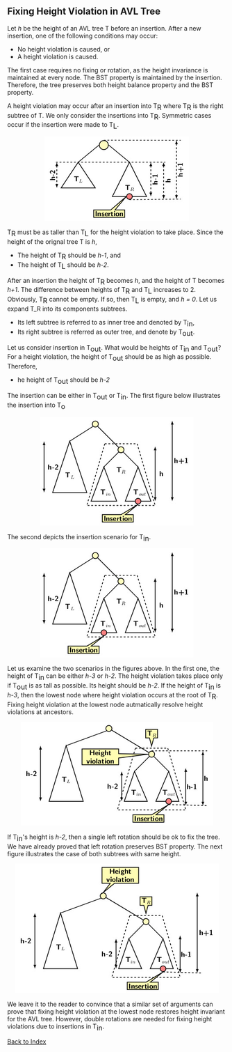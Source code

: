 
<html>
  
<head>
    <style>
        sub {
            vertical-align: sub;
            font-size: medium;
        }
    </style>
</head>
  
<body>
  <h2>Fixing Height Violation in AVL Tree</h2>

Let <i>h</i> be the height of an AVL tree T before an insertion. After a new insertion, one of the following conditions may occur:
<ul>
  <li>No height violation is caused, or</li>
  <li>A height violation is caused. </li>
</ul>
The first case requires no fixing or rotation, as the height invariance is maintained at every node. The BST property is maintained by the insertion.
Therefore, the tree preserves both height balance property and the BST property.  

  A height violation may occur after an insertion into T<sub>R</sub> where T<sub>R</sub> is the right subtree of T. We only consider the insertions into 
  T<sub>R</sub>. Symmetric cases occur if the insertion were made to T<sub>L</sub>. 
<p align="center">
<img src="../images/htVioAVL1.jpg">
</p>

  T<sub>R</sub> must be as taller than T<sub>L</sub> for the height violation to take place. Since the height of the orignal tree T is <i>h</i>,   
<ul>
  <li>The height of T<sub>R</sub> should be <i>h-1</i>, and</li>
  <li>The height of T<sub>L</sub> should be <i>h-2</i>.</li> 
  </ul>

  After an insertion the height of T<sub>R</sub> becomes <i>h</i>, and the height of T becomes <i>h+1</i>. The difference between heights of T<sub>R</sub> and 
  T<sub>L</sub> increases to 2. Obviously, T<sub>R</sub> cannot be empty. If so, then T<sub>L</sub> is empty, and <i>h = 0</i>. Let us expand T_R into its components subtrees.
<ul>
  <li>Its left subtree is referred to as inner tree and denoted by T<sub>in</sub>,</li>
  <li>Its right subtree is referred as outer tree, and denote by T<sub>out</sub>.</li>
  </ul>

Let us consider insertion in T<sub>out</sub>. What would be heights of T<sub>in</sub> and T<sub>out</sub>? For a height violation, the height of T<sub>out</sub>
should be as high as possible. Therefore, 
<ul>
  <li>he height of T<sub>out</sub> should be <i>h-2</i></li>
  </ul>

The insertion can be either in T<sub>out</sub> or T<sub>in</sub>.  The first figure below illustrates the insertion into T<sub>o</sub> 
<p align="center">
<img src="../images/htVioAVL2.jpg">
</p>
The second depicts the insertion scenario for T<sub>in</sub>. 
<p align="center">
<img src="../images/htVioAVL3.jpg">
</p>

Let us examine the two scenarios in the figures above. In the first one, the height of T<sub>in</sub> can be either <i>h-3</i> or <i>h-2</i>. 
The height violation takes place only if T<sub>out</sub> is as tall as possible. Its height should be <i>h-2</i>. If the height of T<sub>in</sub> 
is <i>h-3</i>, then the lowest node where height violation occurs at the root of T<sub>R</sub>. Fixing height violation at the lowest node autmatically
resolve height violations at ancestors.
<p align="center">
<img src="../images/htVioAVL4.jpg">
</p>
If T<sub>in</sub>'s height is <i>h-2</i>, then a single left rotation should be ok to fix the tree. We have already proved that left rotation preserves BST
property. The next figure illustrates the case of both subtrees with same height.
<p align="center">
<img src="../images/htVioAVL5.jpg">
</p>

We leave it to the reader to convince that a similar set of arguments can prove that fixing height violation at the lowest node restores height invariant for 
the AVL tree. However, double rotations are needed for fixing height violations due to insertions in T<sub>in</sub>.

[Back to Index](../index.md)
  </body>
  </html>
